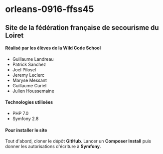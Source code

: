 
# orleans-0916-ffss45

## Site de la fédération française de secourisme du Loiret

#### Réalisé par les élèves de la Wild Code School

* Guillaume Landreau
* Patrick Sanchez
* Joel Pilosel
* Jeremy Leclerc
* Maryse Messant
* Guillaume Curiel
* Julien Houssemaine

#### Technologies utilisées
* PHP 7.0
* Symfony 2.8

#### Pour installer le site

Tout d'abord, cloner le dépôt **GitHub**.
Lancer un **Composer Install** puis donner les autorisations d'écriture à **Symfony**.


